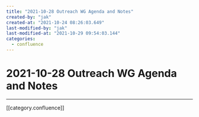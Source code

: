 ```yaml
---
title: "2021-10-28 Outreach WG Agenda and Notes"
created-by: "jak"
created-at: "2021-10-24 08:26:03.649"
last-modified-by: "jak"
last-modified-at: "2021-10-29 09:54:03.144"
categories:
  - confluence
---
```


# 2021-10-28 Outreach WG Agenda and Notes


---

[[category.confluence]]
